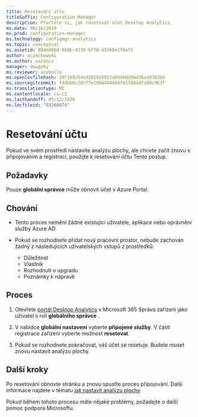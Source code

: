 ```yaml
---
title: Resetování účtu
titleSuffix: Configuration Manager
description: Přečtěte si, jak resetovat účet Desktop Analytics.
ms.date: 08/16/2019
ms.prod: configuration-manager
ms.technology: configmgr-analytics
ms.topic: conceptual
ms.assetid: 884d4864-950b-4139-b778-d5368e1f6ef2
author: aczechowski
ms.author: aaroncz
manager: dougeby
ms.reviewer: acabello
ms.openlocfilehash: 29f108254e3201925917a0546dd96d36a19763b6
ms.sourcegitcommit: fddbb6c20cf7e19944944d4f81788adf249c963f
ms.translationtype: MT
ms.contentlocale: cs-CZ
ms.lasthandoff: 05/12/2020
ms.locfileid: "83268874"
---
```

# <a name="how-to-reset-your-account"></a>Resetování účtu

<!-- 3733897 -->

Pokud ve svém prostředí nastavíte analýzu plochy, ale chcete začít znovu s připojováním a registraci, použijte k resetování účtu Tento postup.

## <a name="prerequisites"></a>Požadavky

Pouze **globální správce** může obnovit účet v Azure Portal.

## <a name="behaviors"></a>Chování

- Tento proces nemění žádné existující uživatele, aplikace nebo oprávnění služby Azure AD.

- Pokud se rozhodnete přidat nový pracovní prostor, nebude zachován žádný z následujících uživatelských vstupů z prostředků:
    - Důležitost
    - Vlastník
    - Rozhodnutí o upgradu
    - Poznámky k nápravě

## <a name="process"></a>Proces

1. Otevřete [portál Desktop Analytics](https://aka.ms/desktopanalytics) v Microsoft 365 Správa zařízení jako uživatel s rolí **globálního správce** .

1. V nabídce **globální nastavení** vyberte **připojené služby**. V části registrace zařízení vyberte možnost **resetovat**.

1. Pokud se rozhodnete pokračovat, váš účet se resetuje. Budete muset znovu nastavit analýzu plochy.

## <a name="next-steps"></a>Další kroky

Po resetování obnovte stránku a znovu spusťte proces připojování. Další informace najdete v tématu [jak nastavit analýzu plochy](set-up.md).

Pokud během tohoto procesu máte nějaké problémy, požádejte o další pomoc podpora Microsoftu.
